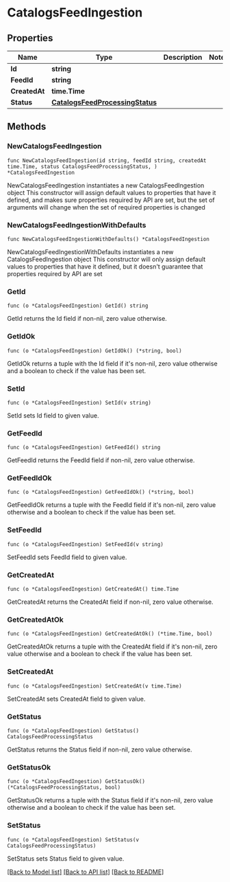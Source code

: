 # CatalogsFeedIngestion

## Properties

Name | Type | Description | Notes
------------ | ------------- | ------------- | -------------
**Id** | **string** |  | 
**FeedId** | **string** |  | 
**CreatedAt** | **time.Time** |  | 
**Status** | [**CatalogsFeedProcessingStatus**](CatalogsFeedProcessingStatus.md) |  | 

## Methods

### NewCatalogsFeedIngestion

`func NewCatalogsFeedIngestion(id string, feedId string, createdAt time.Time, status CatalogsFeedProcessingStatus, ) *CatalogsFeedIngestion`

NewCatalogsFeedIngestion instantiates a new CatalogsFeedIngestion object
This constructor will assign default values to properties that have it defined,
and makes sure properties required by API are set, but the set of arguments
will change when the set of required properties is changed

### NewCatalogsFeedIngestionWithDefaults

`func NewCatalogsFeedIngestionWithDefaults() *CatalogsFeedIngestion`

NewCatalogsFeedIngestionWithDefaults instantiates a new CatalogsFeedIngestion object
This constructor will only assign default values to properties that have it defined,
but it doesn't guarantee that properties required by API are set

### GetId

`func (o *CatalogsFeedIngestion) GetId() string`

GetId returns the Id field if non-nil, zero value otherwise.

### GetIdOk

`func (o *CatalogsFeedIngestion) GetIdOk() (*string, bool)`

GetIdOk returns a tuple with the Id field if it's non-nil, zero value otherwise
and a boolean to check if the value has been set.

### SetId

`func (o *CatalogsFeedIngestion) SetId(v string)`

SetId sets Id field to given value.


### GetFeedId

`func (o *CatalogsFeedIngestion) GetFeedId() string`

GetFeedId returns the FeedId field if non-nil, zero value otherwise.

### GetFeedIdOk

`func (o *CatalogsFeedIngestion) GetFeedIdOk() (*string, bool)`

GetFeedIdOk returns a tuple with the FeedId field if it's non-nil, zero value otherwise
and a boolean to check if the value has been set.

### SetFeedId

`func (o *CatalogsFeedIngestion) SetFeedId(v string)`

SetFeedId sets FeedId field to given value.


### GetCreatedAt

`func (o *CatalogsFeedIngestion) GetCreatedAt() time.Time`

GetCreatedAt returns the CreatedAt field if non-nil, zero value otherwise.

### GetCreatedAtOk

`func (o *CatalogsFeedIngestion) GetCreatedAtOk() (*time.Time, bool)`

GetCreatedAtOk returns a tuple with the CreatedAt field if it's non-nil, zero value otherwise
and a boolean to check if the value has been set.

### SetCreatedAt

`func (o *CatalogsFeedIngestion) SetCreatedAt(v time.Time)`

SetCreatedAt sets CreatedAt field to given value.


### GetStatus

`func (o *CatalogsFeedIngestion) GetStatus() CatalogsFeedProcessingStatus`

GetStatus returns the Status field if non-nil, zero value otherwise.

### GetStatusOk

`func (o *CatalogsFeedIngestion) GetStatusOk() (*CatalogsFeedProcessingStatus, bool)`

GetStatusOk returns a tuple with the Status field if it's non-nil, zero value otherwise
and a boolean to check if the value has been set.

### SetStatus

`func (o *CatalogsFeedIngestion) SetStatus(v CatalogsFeedProcessingStatus)`

SetStatus sets Status field to given value.



[[Back to Model list]](../README.md#documentation-for-models) [[Back to API list]](../README.md#documentation-for-api-endpoints) [[Back to README]](../README.md)


